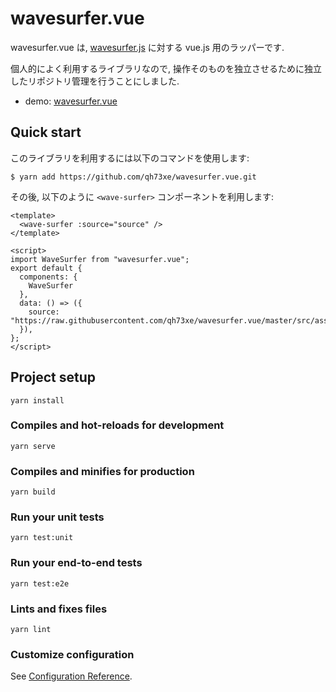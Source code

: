 # wavesurfer.vue

wavesurfer.vue は, [wavesurfer.js](https://github.com/katspaugh/wavesurfer.js) に対する vue.js 用のラッパーです.

個人的によく利用するライブラリなので, 操作そのものを独立させるために独立したリポジトリ管理を行うことにしました.

- demo: [wavesurfer.vue](https://qh73xe.github.io/wavesurfer.vue?version=bc3a139ed2b8182f51e082a4f862fa398ad423eb/)

## Quick start

このライブラリを利用するには以下のコマンドを使用します:
```
$ yarn add https://github.com/qh73xe/wavesurfer.vue.git
```

その後, 以下のように `<wave-surfer>` コンポーネントを利用します:
```
<template>
  <wave-surfer :source="source" />
</template>

<script>
import WaveSurfer from "wavesurfer.vue";
export default {
  components: {
    WaveSurfer
  },
  data: () => ({
    source: "https://raw.githubusercontent.com/qh73xe/wavesurfer.vue/master/src/assets/media/demo.wav",
  }),
};
</script>
```

## Project setup

```
yarn install
```

### Compiles and hot-reloads for development
```
yarn serve
```

### Compiles and minifies for production
```
yarn build
```

### Run your unit tests
```
yarn test:unit
```

### Run your end-to-end tests
```
yarn test:e2e
```

### Lints and fixes files
```
yarn lint
```

### Customize configuration
See [Configuration Reference](https://cli.vuejs.org/config/).
